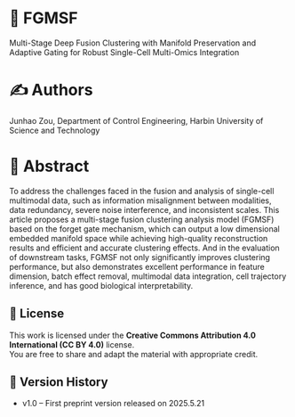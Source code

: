# 📄 FGMSF
Multi-Stage Deep Fusion Clustering with Manifold Preservation and Adaptive Gating for Robust Single-Cell Multi-Omics Integration

# ✍️ Authors
Junhao Zou, Department of Control Engineering, Harbin University of Science and Technology

# 🧠 Abstract
To address the challenges faced in the fusion and analysis of single-cell multimodal data, such as information misalignment between modalities, data redundancy, severe noise interference, and inconsistent scales. This article proposes a multi-stage fusion clustering analysis model (FGMSF) based on the forget gate mechanism, which can output a low dimensional embedded manifold space while achieving high-quality reconstruction results and efficient and accurate clustering effects. And in the evaluation of downstream tasks, FGMSF not only significantly improves clustering performance, but also demonstrates excellent performance in feature dimension, batch effect removal, multimodal data integration, cell trajectory inference, and has good biological interpretability.

## 📜 License
This work is licensed under the **Creative Commons Attribution 4.0 International (CC BY 4.0)** license.  
You are free to share and adapt the material with appropriate credit.

## 🧭 Version History
- v1.0 – First preprint version released on 2025.5.21
